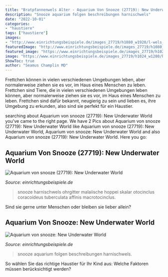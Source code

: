 ```yaml
---
title: "Bratpfannenwels Alter - Aquarium Von Snooze (27719): New Underwater World"
description: "Snooze aquarium folgen beschreibungen harnischwels"
date: "2022-10-01"
categories:
- "haustiere"
tags: ["haustiere"]
images:
- "http://www.einrichtungsbeispiele.de/images_27719/h1080_w1920/l-wels__e9e6f4e2b5a1fb3bc45bc5cfbc0b327f.jpg"
featuredImage: "http://www.einrichtungsbeispiele.de/images_27719/h1080_w1920/l-wels__e9e6f4e2b5a1fb3bc45bc5cfbc0b327f.jpg"
featured_image: "https://www.einrichtungsbeispiele.de/images_27719/h1024_w1280/harnischwels---maulbrueter__4cb29fc3b69790a878d44330d798a90d.jpg"
image: "https://www.einrichtungsbeispiele.de/images_27719/h1024_w1280/harnischwels---maulbrueter__4cb29fc3b69790a878d44330d798a90d.jpg"
ShowToc: true
author: "Seamus Champlin MD"
---
```



Frettchen können in vielen verschiedenen Umgebungen leben, aber normalerweise ziehen sie es vor, im Haus eines Menschen zu leben.
Frettchen sind Tiere, die in vielen verschiedenen Umgebungen leben können, aber normalerweise ziehen sie es vor, im Haus eines Menschen zu leben. Frettchen sind dafür bekannt, neugierig zu sein und lieben es, ihre Umgebung zu erkunden, also sind sie perfekt für ein Haustier.

	

		
searching about Aquarium von snooze (27719): New Underwater World you've came to the right page. We have 2 Pics about Aquarium von snooze (27719): New Underwater World like Aquarium von snooze (27719): New Underwater World, Aquarium von snooze: New Underwater World and also Aquarium von snooze (27719): New Underwater World. Here you go:
		
    
## Aquarium Von Snooze (27719): New Underwater World

<img loading=lazy src="http://www.einrichtungsbeispiele.de/images_27719/h1080_w1920/l-wels__e9e6f4e2b5a1fb3bc45bc5cfbc0b327f.jpg" onerror="this.onerror=null;this.src='https://tse4.mm.bing.net/th?id=OIP.s2_lvU11TWJwxBK36CGbngHaEK&amp;pid=15.1';" alt="Aquarium von snooze (27719): New Underwater World">

_Source: einrichtungsbeispiele.de_

>snooze harnischwels ohrgitter malaiische hoppei skalar otocinclus coracoideus tuberculata affinis macrotocinclus. 

	

Sind sie gerne unter Menschen oder bleiben sie lieber allein?

    
## Aquarium Von Snooze: New Underwater World

<img loading=lazy src="https://www.einrichtungsbeispiele.de/images_27719/h1024_w1280/harnischwels---maulbrueter__4cb29fc3b69790a878d44330d798a90d.jpg" onerror="this.onerror=null;this.src='https://tse2.mm.bing.net/th?id=OIP.ITIepaN8E82-r6_muE_AkwHaEK&amp;pid=15.1';" alt="Aquarium von snooze: New Underwater World">

_Source: einrichtungsbeispiele.de_

>snooze aquarium folgen beschreibungen harnischwels. 

	

So wählen Sie das richtige Haustier für Ihr Kind aus: Welche Faktoren müssen berücksichtigt werden?

